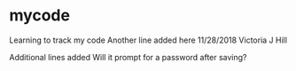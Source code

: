 # mycode
Learning to track my code
Another line added here
11/28/2018
Victoria J Hill

Additional lines added
Will it prompt for a password after saving?
